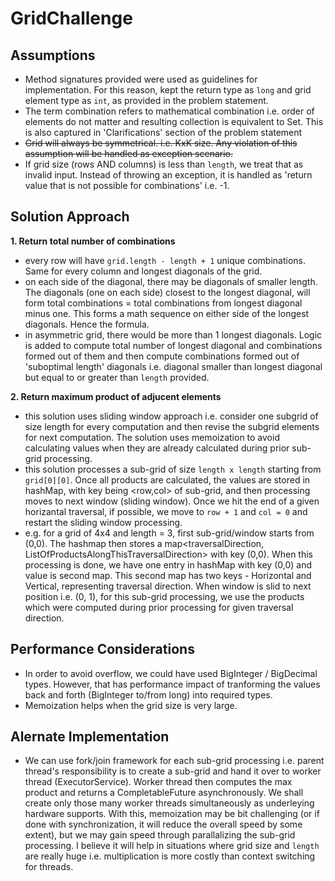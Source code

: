 # GridChallenge


## Assumptions

* Method signatures provided were used as guidelines for implementation. For this reason, kept the return type as ``` long ``` and grid element type as ``` int ```, as provided in the problem statement. 
* The term combination refers to mathematical combination i.e. order of elements do not matter and resulting collection is equivalent to Set<T>. This is also captured in 'Clarifications' section of the problem statement
* ~~Grid will always be symmetrical. i.e. KxK size. Any violation of this assumption will be handled as exception scenario.~~
* If grid size (rows AND columns) is less than ```length```, we treat that as invalid input. Instead of throwing an exception, it is handled as 'return value that is not possible for combinations' i.e. -1.



## Solution Approach

**1. Return total number of combinations**
 - every row will have ```grid.length - length + 1``` unique combinations. Same for every column and longest diagonals of the grid.
 - on each side of the diagonal, there may be diagonals of smaller length. The diagonals (one on each side) closest to the longest diagonal, will form total combinations = total combinations from longest diagonal minus one. This forms a math sequence on either side of the longest diagonals. Hence the formula.
 - in asymmetric grid, there would be more than 1 longest diagonals. Logic is added to compute total number of longest diagonal and combinations formed out of them and then compute combinations formed out of 'suboptimal length' diagonals i.e. diagonal smaller than longest diagonal but equal to or greater than ```length``` provided.
      
**2. Return maximum product of adjucent elements**
 - this solution uses sliding window approach i.e. consider one subgrid of size length for every computation and then revise the subgrid elements for next computation. The solution uses memoization to avoid calculating values when they are already calculated during prior sub-grid processing.
 - this solution processes a sub-grid of size ```length x length``` starting from ```grid[0][0]```. Once all products are calculated, the values are stored in hashMap, with key being <row,col> of sub-grid, and then processing moves to next window (sliding window). Once we hit the end of a given horizantal traversal, if possible, we move to ```row + 1``` and ```col = 0``` and restart the sliding window processing.
 - e.g. for a grid of 4x4 and length = 3, first sub-grid/window starts from (0,0). The hashmap then stores a map<traversalDirection, ListOfProductsAlongThisTraversalDirection> with key (0,0). When this processing is done, we have one entry in hashMap with key (0,0) and value is second map. This second map has two keys - Horizontal and Vertical, representing traversal direction. When window is slid to next position i.e. (0, 1), for this sub-grid processing, we use the products which were computed during prior processing for given traversal direction.

## Performance Considerations
- In order to avoid overflow, we could have used BigInteger / BigDecimal types. However, that has performance impact of tranforming the values back and forth (BigInteger to/from long) into required types.
- Memoization helps when the grid size is very large.

## Alernate Implementation
- We can use fork/join framework for each sub-grid processing i.e. parent thread's responsibility is to create a sub-grid and hand it over to worker thread (ExecutorService). Worker thread then computes the max product and returns a CompletableFuture<Grid> asynchronously. We shall create only those many worker threads simultaneously as underleying hardware supports. With this, memoization may be bit challenging (or if done with synchronization, it will reduce the overall speed by some extent), but we may gain speed through parallalizing the sub-grid processing. I believe it will help in situations where grid size and ```length``` are really huge i.e. multiplication is more costly than context switching for threads.
